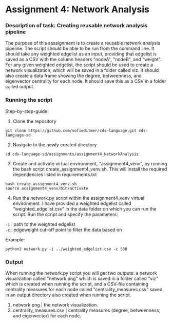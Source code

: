 # Assignment 4: Network Analysis 

### Description of task: Creating reusable network analysis pipeline

The purpose of this asssignment is to create a reusable network analysis pipeline. The script should be able to be run from the command line. It should take any weighted edgelist as an input, providing that edgelist is saved as a CSV with the column headers "nodeA", "nodeB", and "weight". For any given weighted edgelist, the script should be used to create a network visualization, which will be saved in a folder called viz. It should also create a data frame showing the degree, betweenness, and eigenvector centrality for each node. It should save this as a CSV in a folder called output. <br>

### Running the script <br>
Step-by-step-guide:

1. Clone the repository
```
git clone https://github.com/sofieditmer/cds-language.git cds-language-sd
```

2. Navigate to the newly created directory
```
cd cds-language-sd/assignments/assignment4_NetworkAnalysis
```

3. Create and activate virtual environment, "assignment4_venv", by running the bash script create_assignment4_venv.sh. This will install the required dependencies listed in requirements.txt 

```
bash create_assignment4_venv.sh
source assignment4_venv/bin/activate
```

4. Run the network.py script within the assignment4_venv virtual environment. I have provided a weighted edgelist called "weighted_edgelist.csv" in the data folder on which you can run the script. Run the script and specify the parameters:

`-i:` path to the weighted edgelist <br>
`-c:` edgeweight cut-off point to filter the data based on <br>

Example: <br>
```
python3 network.py -i ../weighted_edgelist.csv -c 500
```

### Output <br>
When running the network.py script you will get two outputs: a network visualization called "network.png" which is saved in a folder called "viz" which is created when running the script, and a CSV-file containing centrality measures for each node called "centrality_measures.csv" saved in an output directory also created when running the script.
1. network.png | the network visualization.
2. centrality_measures.csv | centrality measures (degree, betweenness, and eigenvector) for each node.
